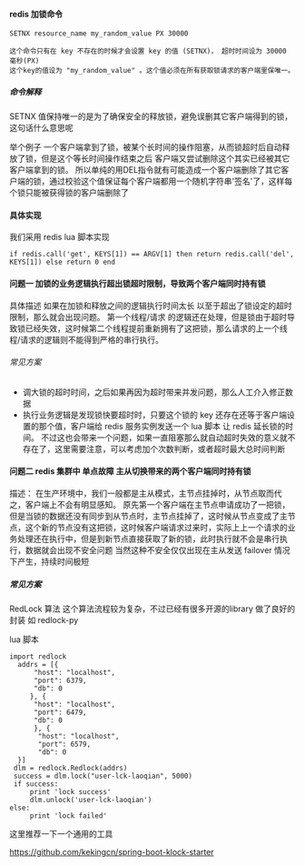 
#### redis 加锁命令
```
SETNX resource_name my_random_value PX 30000

这个命令只有在 key 不存在的时候才会设置 key 的值 (SETNX)， 超时时间设为 30000 毫秒(PX)
这个key的值设为 "my_random_value" 。这个值必须在所有获取锁请求的客户端里保唯一。
```
##### 命令解释
SETNX 值保持唯一的是为了确保安全的释放锁，避免误删其它客户端得到的锁，这句话什么意思呢

举个例子 
一个客户端拿到了锁，被某个长时间的操作阻塞，从而锁超时后自动释放了锁，但是这个等长时间操作结束之后 客户端又尝试删除这个其实已经被其它客户端拿到的锁。 所以单纯的用DEL指令就有可能造成一个客户端删除了其它客户端的锁，通过校验这个值保证每个客户端都用一个随机字符串'签名'了，这样每个锁只能被获得锁的客户端删除了

#### 具体实现
我们采用 redis lua 脚本实现

```
if redis.call('get', KEYS[1]) == ARGV[1] then return redis.call('del', KEYS[1]) else return 0 end
```

#### 问题一 加锁的业务逻辑执行超出锁超时限制，导致两个客户端同时持有锁

具体描述
如果在加锁和释放之间的逻辑执行时间太长 以至于超出了锁设定的超时限制，那么就会出现问题。
第一个线程/请求 的逻辑还在处理，但是锁由于超时导致锁已经失效，这时候第二个线程提前重新拥有了这把锁，那么请求的上一个线程/请求的逻辑则不能得到严格的串行执行。

###### 常见方案
- 调大锁的超时时间，之后如果再因为超时带来并发问题，那么人工介入修正数据
- 执行业务逻辑是发现锁快要超时时，只要这个锁的 key 还存在还等于客户端设置的那个值，客户端给 redis 服务实例发送一个 lua 脚本 让 redis 延长锁的时间。 不过这也会带来一个问题，如果一直阻塞那么就自动超时失效的意义就不存在了，这里需要注意，可以考虑加个次数判断，或者超时最大总时间判断 


#### 问题二 redis 集群中 单点故障 主从切换带来的两个客户端同时持有锁
描述：
在生产环境中，我们一般都是主从模式，主节点挂掉时，从节点取而代之，客户端上不会有明显感知。
原先第一个客户端在主节点申请成功了一把锁，但是当锁的数据还没有同步到从节点时，主节点挂掉了，这时候从节点变成了主节点，这个新的节点没有这把锁，这时候客户端请求过来时，实际上上一个请求的业务处理还在执行中，但是到新节点直接获取了新的锁，此时执行就不会是串行执行，数据就会出现不安全问题 当然这种不安全仅仅出现在主从发送 failover 情况下产生，持续时间极短

#####  常见方案
RedLock 算法
这个算法流程较为复杂，不过已经有很多开源的library 做了良好的封装 如 redlock-py

lua 脚本
```
import redlock
  addrs = [{
      "host": "localhost",
      "port": 6379,
      "db": 0
     }, {
      "host": "localhost",
      "port": 6479, 
      "db": 0 
      }, { 
       "host": "localhost",
       "port": 6579,
       "db": 0 
  }]
 dlm = redlock.Redlock(addrs)
 success = dlm.lock("user-lck-laoqian", 5000)
 if success:
     print 'lock success' 
     dlm.unlock('user-lck-laoqian') 
else:
     print 'lock failed'
```

这里推荐一下一个通用的工具

https://github.com/kekingcn/spring-boot-klock-starter
